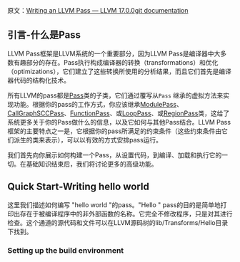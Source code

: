 原文：[Writing an LLVM Pass — LLVM 17.0.0git documentation](https://www.llvm.org/docs/WritingAnLLVMPass.html)

## 引言-什么是Pass
LLVM Pass框架是LLVM系统的一个重要部分，因为LLVM Pass是编译器中大多数有趣部分的存在。Pass执行构成编译器的转换（transformations）和优化（optimizations），它们建立了这些转换所使用的分析结果，而且它们首先是编译器代码的结构化技术。

所有LLVM的pass都是[Pass](https://llvm.org/doxygen/classllvm_1_1Pass.html)类的子类，它们通过覆写从`Pass` 继承的虚拟方法来实现功能。根据你的pass的工作方式，你应该继承[ModulePass](https://www.llvm.org/docs/WritingAnLLVMPass.html#writing-an-llvm-pass-modulepass)、[CallGraphSCCPass](https://www.llvm.org/docs/WritingAnLLVMPass.html#writing-an-llvm-pass-callgraphsccpass)、[FunctionPass](https://www.llvm.org/docs/WritingAnLLVMPass.html#writing-an-llvm-pass-functionpass)、或[LoopPass](https://www.llvm.org/docs/WritingAnLLVMPass.html#writing-an-llvm-pass-looppass)、或[RegionPass](https://www.llvm.org/docs/WritingAnLLVMPass.html#writing-an-llvm-pass-regionpass)类，这给了系统更多关于你的Pass做什么的信息，以及它如何与其他Pass结合。LLVM Pass框架的主要特点之一是，它根据你的pass所满足的约束条件（这些约束条件由它们派生的类来表示），可以以有效的方式安排pass运行。

我们首先向你展示如何构建一个Pass，从设置代码，到编译、加载和执行它的一切。在基础知识结束后，我们将讨论更多的高级功能。

## Quick Start-Writing hello world
这里我们描述如何编写 "hello world "的pass。"Hello " pass的目的是简单地打印出存在于被编译程序中的非外部函数的名称。它完全不修改程序，只是对其进行检查。这个通道的源代码和文件可以在LLVM源码树的lib/Transforms/Hello目录下找到。

### Setting up the build environment





